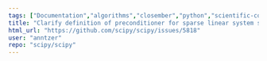 ```yaml
---
tags: ["Documentation","algorithms","closember","python","scientific-computing","scipy","scipy.sparse.linalg"]
title: "Clarify definition of preconditioner for sparse linear system solvers"
html_url: "https://github.com/scipy/scipy/issues/5818"
user: "anntzer"
repo: "scipy/scipy"
---
```


